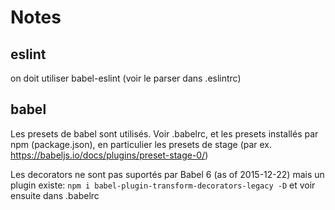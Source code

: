 # Notes

## eslint

on doit utiliser babel-eslint (voir le parser dans .eslintrc)

## babel

Les presets de babel sont utilisés. Voir .babelrc, et les presets installés par npm (package.json), en particulier les presets de stage (par ex. https://babeljs.io/docs/plugins/preset-stage-0/)

Les decorators ne sont pas suportés par Babel 6 (as of 2015-12-22) mais un plugin existe: 
```npm i babel-plugin-transform-decorators-legacy -D```
et voir ensuite dans .babelrc